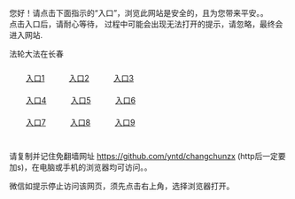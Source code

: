 您好！请点击下面指示的“入口”，浏览此网站是安全的，且为您带来平安。。 <br/>
点击入口后，请耐心等待， 过程中可能会出现无法打开的提示，请忽略，最终会进入网站. </br>

法轮大法在长春<br/>
<div style="padding:10px"><a style="margin:20px" target="_blank" href="https://d2rdqg529pv3an.cloudfront.net/2Qpsp?jzizehl" id="ccLink1" rel="nofollow">入口1</a> <a target="_blank" style="margin:20px" href="https://d20uhvtqw30sg4.cloudfront.net/2Qpsp?qinlcqik" id="ccLink2" rel="nofollow">入口2</a> <a style="margin:20px" target="_blank" href="https://d3wn29e4sxozq.cloudfront.net/2Qpsp?pjidq" id="ccLink3" rel="nofollow">入口3</a></div>

<div style="padding:10px" ><a style="margin:20px" target="_blank" href="https://d2rdqg529pv3an.cloudfront.net/2Qpsp?jzizehl" id="ccLink4" rel="nofollow">入口4</a> <a style="margin:20px" href="https://d20uhvtqw30sg4.cloudfront.net/2Qpsp?qinlcqik" target="_blank" id="ccLink5" rel="nofollow">入口5</a> <a style="margin:20px" href="https://d3wn29e4sxozq.cloudfront.net/2Qpsp?pjidq" target="_blank" id="ccLink6" rel="nofollow">入口6</a></div>

<div style="padding:10px"><a style="margin:20px" target="_blank" href="https://d2rdqg529pv3an.cloudfront.net/2Qpsp?jzizehl" id="ccLink7" rel="nofollow">入口7</a> <a style="margin:20px" href="https://d20uhvtqw30sg4.cloudfront.net/2Qpsp?qinlcqik" target="_blank" id="ccLink8" rel="nofollow">入口8</a> <a style="margin:20px" target="_blank" href="https://d3wn29e4sxozq.cloudfront.net/2Qpsp?pjidq" id="ccLink9" rel="nofollow">入口9</a></div>

<br/>



请复制并记住免翻墙网址 https://github.com/yntd/changchunzx (http后一定要加s)，在电脑或手机的浏览器均可访问。。<br/>

微信如提示停止访问该网页，须先点击右上角，选择浏览器打开。
